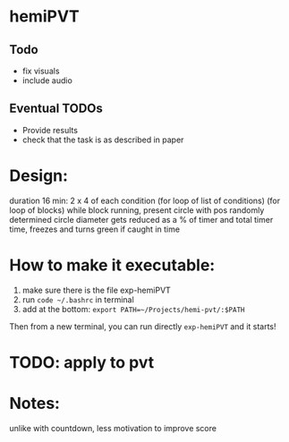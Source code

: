 # hemiPVT

## Todo

- fix visuals
- include audio

## Eventual TODOs

- Provide results
- check that the task is as described in paper

# Design:

duration 16 min: 2 x 4 of each condition (for loop of list of conditions)
(for loop of blocks)
while block running, present circle with pos randomly determined
circle diameter gets reduced as a % of timer and total timer time, freezes and turns green if caught in time

# How to make it executable:

1. make sure there is the file exp-hemiPVT
2. run `code ~/.bashrc` in terminal
3. add at the bottom: `export PATH=~/Projects/hemi-pvt/:$PATH`

Then from a new terminal, you can run directly `exp-hemiPVT` and it starts!

# TODO: apply to pvt

# Notes:

unlike with countdown, less motivation to improve score
